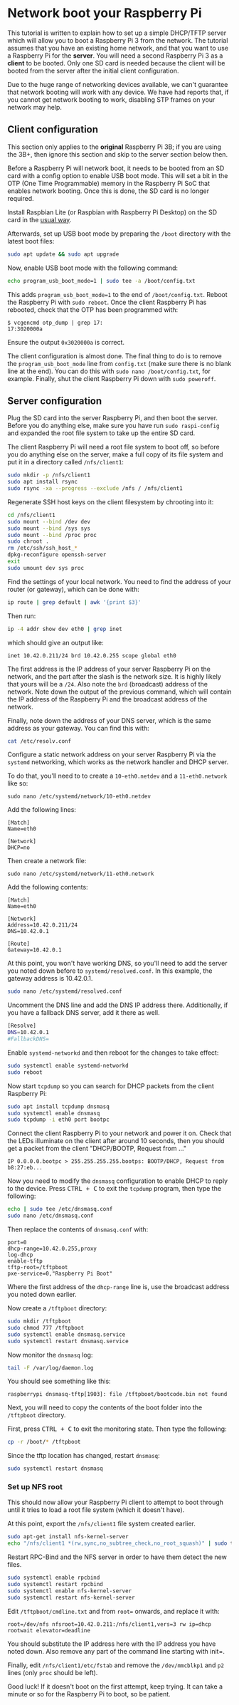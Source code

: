 # Network boot your Raspberry Pi

This tutorial is written to explain how to set up a simple DHCP/TFTP server which will allow you to boot a Raspberry Pi 3 from the network. The tutorial assumes that you have an existing home network, and that you want to use a Raspberry Pi for the **server**. You will need a second Raspberry Pi 3 as a **client** to be booted. Only one SD card is needed because the client will be booted from the server after the initial client configuration.

Due to the huge range of networking devices available, we can't guarantee that network booting will work with any device. We have had reports that, if you cannot get network booting to work, disabling STP frames on your network may help.

## Client configuration

This section only applies to the **original** Raspberry Pi 3B; if you are using the 3B+, then ignore this section and skip to the server section below then.

Before a Raspberry Pi will network boot, it needs to be booted from an SD card with a config option to enable USB boot mode. This will set a bit in the OTP (One Time Programmable) memory in the Raspberry Pi SoC that enables network booting. Once this is done, the SD card is no longer required. 

Install Raspbian Lite (or Raspbian with Raspberry Pi Desktop) on the SD card in the [usual way](../../../installation/installing-images/README.md). 

Afterwards, set up USB boot mode by preparing the `/boot` directory with the latest boot files:

```bash
sudo apt update && sudo apt upgrade
```

Now, enable USB boot mode with the following command:

```bash
echo program_usb_boot_mode=1 | sudo tee -a /boot/config.txt
```

This adds `program_usb_boot_mode=1` to the end of `/boot/config.txt`. Reboot the Raspberry Pi with `sudo reboot`. Once the client Raspberry Pi has rebooted, check that the OTP has been programmed with:

```
$ vcgencmd otp_dump | grep 17:
17:3020000a
```

Ensure the output `0x3020000a` is correct.

The client configuration is almost done. The final thing to do is to remove the `program_usb_boot_mode` line from `config.txt` (make sure there is no blank line at the end). You can do this with `sudo nano /boot/config.txt`, for example. Finally, shut the client Raspberry Pi down with `sudo poweroff`.

## Server configuration

Plug the SD card into the server Raspberry Pi, and then boot the server. Before you do anything else, make sure you have run `sudo raspi-config` and expanded the root file system to take up the entire SD card.

The client Raspberry Pi will need a root file system to boot off, so before you do anything else on the server, make a full copy of its file system and put it in a directory called `/nfs/client1`:

```bash
sudo mkdir -p /nfs/client1
sudo apt install rsync
sudo rsync -xa --progress --exclude /nfs / /nfs/client1
```

Regenerate SSH host keys on the client filesystem by chrooting into it:

```bash
cd /nfs/client1
sudo mount --bind /dev dev
sudo mount --bind /sys sys
sudo mount --bind /proc proc
sudo chroot .
rm /etc/ssh/ssh_host_*
dpkg-reconfigure openssh-server
exit
sudo umount dev sys proc
```

Find the settings of your local network. You need to find the address of your router (or gateway), which can be done with:

```bash
ip route | grep default | awk '{print $3}'
```

Then run:

```bash
ip -4 addr show dev eth0 | grep inet
```

which should give an output like:

```
inet 10.42.0.211/24 brd 10.42.0.255 scope global eth0
```

The first address is the IP address of your server Raspberry Pi on the network, and the part after the slash is the network size. It is highly likely that yours will be a `/24`. Also note the `brd` (broadcast) address of the network. Note down the output of the previous command, which will contain the IP address of the Raspberry Pi and the broadcast address of the network.

Finally, note down the address of your DNS server, which is the same address as your gateway. You can find this with:

```bash
cat /etc/resolv.conf
```

Configure a static network address on your server Raspberry Pi via the `systemd` networking, which works as the network handler and DHCP server.

To do that, you'll need to to create a `10-eth0.netdev` and a `11-eth0.network` like so:

```
sudo nano /etc/systemd/network/10-eth0.netdev
```

Add the following lines:

```
[Match]
Name=eth0

[Network]
DHCP=no
```

Then create a network file:

```
sudo nano /etc/systemd/network/11-eth0.network
```

Add the following contents:

```
[Match]
Name=eth0

[Network]
Address=10.42.0.211/24
DNS=10.42.0.1

[Route]
Gateway=10.42.0.1
```

At this point, you won't have working DNS, so you'll need to add the server you noted down before to `systemd/resolved.conf`. In this example, the gateway address is 10.42.0.1.

```bash
sudo nano /etc/systemd/resolved.conf
```

Uncomment the DNS line and add the DNS IP address there. Additionally, if you have a fallback DNS server, add it there as well.

```bash
[Resolve]
DNS=10.42.0.1
#FallbackDNS=
```

Enable `systemd-networkd` and then reboot for the changes to take effect:

```bash
sudo systemctl enable systemd-networkd
sudo reboot
```

Now start `tcpdump` so you can search for DHCP packets from the client Raspberry Pi:

```bash
sudo apt install tcpdump dnsmasq
sudo systemctl enable dnsmasq
sudo tcpdump -i eth0 port bootpc
```

Connect the client Raspberry Pi to your network and power it on. Check that the LEDs illuminate on the client after around 10 seconds, then you should get a packet from the client "DHCP/BOOTP, Request from ..."

```
IP 0.0.0.0.bootpc > 255.255.255.255.bootps: BOOTP/DHCP, Request from b8:27:eb...
```

Now you need to modify the `dnsmasq` configuration to enable DHCP to reply to the device. Press <kbd>CTRL + C</kbd> to exit the `tcpdump` program, then type the following:

```bash
echo | sudo tee /etc/dnsmasq.conf
sudo nano /etc/dnsmasq.conf
```

Then replace the contents of `dnsmasq.conf` with:

```
port=0
dhcp-range=10.42.0.255,proxy
log-dhcp
enable-tftp
tftp-root=/tftpboot
pxe-service=0,"Raspberry Pi Boot"
```

Where the first address of the `dhcp-range` line is, use the broadcast address you noted down earlier.

Now create a `/tftpboot` directory:

```bash
sudo mkdir /tftpboot
sudo chmod 777 /tftpboot
sudo systemctl enable dnsmasq.service
sudo systemctl restart dnsmasq.service
```

Now monitor the `dnsmasq` log:

```bash
tail -F /var/log/daemon.log
```

You should see something like this:

```
raspberrypi dnsmasq-tftp[1903]: file /tftpboot/bootcode.bin not found
```

Next, you will need to copy the contents of the boot folder into the `/tftpboot` directory.

First, press <kbd>CTRL + C</kbd> to exit the monitoring state. Then type the following: 

```bash
cp -r /boot/* /tftpboot
```

Since the tftp location has changed, restart `dnsmasq`:

```bash
sudo systemctl restart dnsmasq
```

### Set up NFS root

This should now allow your Raspberry Pi client to attempt to boot through until it tries to load a root file system (which it doesn't have).

At this point, export the `/nfs/client1` file system created earlier.

```bash
sudo apt-get install nfs-kernel-server
echo "/nfs/client1 *(rw,sync,no_subtree_check,no_root_squash)" | sudo tee -a /etc/exports
```

Restart RPC-Bind and the NFS server in order to have them detect the new files.

```bash
sudo systemctl enable rpcbind
sudo systemctl restart rpcbind
sudo systemctl enable nfs-kernel-server
sudo systemctl restart nfs-kernel-server
```

Edit `/tftpboot/cmdline.txt` and from `root=` onwards, and replace it with:

```
root=/dev/nfs nfsroot=10.42.0.211:/nfs/client1,vers=3 rw ip=dhcp rootwait elevator=deadline
```

You should substitute the IP address here with the IP address you have noted down. Also remove any part of the command line starting with init=.

Finally, edit `/nfs/client1/etc/fstab` and remove the `/dev/mmcblkp1` and `p2` lines (only `proc` should be left).

Good luck! If it doesn't boot on the first attempt, keep trying. It can take a minute or so for the Raspberry Pi to boot, so be patient.

